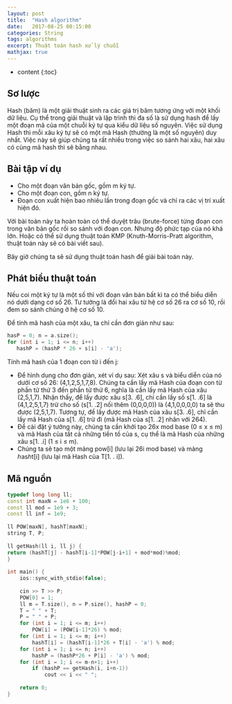 ```yaml
---
layout: post
title:  "Hash algorithm"
date:   2017-08-25 00:15:00
categories: String
tags: algorithms
excerpt: Thuật toán hash xử lý chuỗi
mathjax: true
---
```


* content 
{:toc}

## Sơ lược

Hash (băm) là một giải thuật sinh ra các giá trị băm tương ứng với một khối dữ liệu. Cụ thể trong giải thuật và lập trình thì đa số là sử dụng hash để lấy một đoạn mã của một chuỗi ký tự qua kiểu dữ liệu số nguyên.
Việc sử dụng Hash thì mỗi xâu ký tự sẽ có một mã Hash (thường là một số nguyên) duy nhất. Việc này sẽ giúp chúng ta rất nhiều trong việc so sánh hai xâu, hai xâu có cùng mã hash thì sẽ bằng nhau.

## Bài tập ví dụ

* Cho một đoạn văn bản gốc, gồm m ký tự.
* Cho một đoạn con, gồm n ký tự.
* Đoạn con xuất hiện bao nhiêu lần trong đoạn gốc và chỉ ra các vị trí xuất hiện đó.

Với bài toán này ta hoàn toàn có thể duyệt trâu (brute-force) từng đoạn con trong văn bản gốc rồi so sánh với đoạn con. Nhưng độ phức tạp của nó khá lớn. Hoặc có thể sử dụng thuật toán KMP  (Knuth-Morris-Pratt algorithm, thuật toán này sẽ có bài viết sau).

Bây giờ chúng ta sẽ sử dụng thuật toán hash để giải bài toán này.

## Phát biểu thuật toán

Nếu coi một ký tự là một số thì với đoạn văn bản bất kì ta có thể biểu diễn nó dưới dạng cơ số 26. Tư tưởng là đổi hai xâu từ hệ cơ số 26 ra cơ số 10, rồi đem so sánh chúng ở hệ cơ số 10.

Để tính mã hash của một xâu, ta chỉ cần đơn giản như sau:

```c++
hasP = 0; n = a.size();
for (int i = 1; i <= n; i++)
   hashP = (hashP * 26 + s[i] - 'a');
```

Tính mã hash của 1 đoạn con từ i đến j:

* Để hình dung cho đơn giản, xét ví dụ sau: Xét xâu s  và biểu diễn của nó dưới cơ số 26: (4,1,2,5,1,7,8). Chúng ta cần lấy mã Hash của đoạn con từ phần tử thứ 3 đến phần tử thứ 6, nghĩa là cần lấy mã Hash của xâu (2,5,1,7). Nhận thấy, để lấy được xâu s[3. .6], chỉ cần lấy số s[1. .6] là (4,1,2,5,1,7) trừ cho số (s[1. .2] nối thêm (0,0,0,0)) là (4,1,0,0,0,0) ta sẽ thu được (2,5,1,7). Tương tự, để lấy được mã Hash của xâu s[3. .6], chỉ cần lấy mã Hash của s[1. .6] trừ đi (mã Hash của s[1. .2] nhân với 264).
* Để cài đặt ý tưởng này, chúng ta cần khởi tạo 26x mod base (0 ≤ x ≤ m) và mã Hash của tất cả những tiền tố của s, cụ thể là mã Hash của những xâu s[1. .i] (1 ≤ i  ≤ m).
* Chúng ta sẽ tạo một mảng pow[i] (lưu lại 26i  mod base) và mảng ℎasℎt[i] (lưu lại mã Hash của T[1. . i]).

## Mã nguồn

``` c++
typedef long long ll;
const int maxN = 1e6 + 100;
const ll mod = 1e9 + 3;
const ll inf = 1e9;
 
ll POW[maxN], hashT[maxN];
string T, P;
 
ll getHash(ll i, ll j) {
return (hashT[j] - hashT[i-1]*POW[j-i+1] + mod*mod)%mod;
}
 
int main() {
    ios::sync_with_stdio(false);
     
    cin >> T >> P;
    POW[0] = 1;
    ll m = T.size(), n = P.size(), hashP = 0;
    T = " " + T;
    P = " " + P;
    for (int i = 1; i <= m; i++) 
        POW[i] = (POW[i-1]*26) % mod;
    for (int i = 1; i <= m; i++)
        hashT[i] = (hashT[i-1]*26 + T[i] - 'a') % mod;
    for (int i = 1; i <= n; i++)
        hashP = (hashP*26 + P[i] - 'a') % mod;
    for (int i = 1; i <= m-n+1; i++)
        if (hashP == getHash(i, i+n-1))
            cout << i << " ";
     
    return 0;
}
```